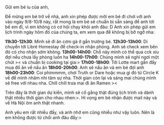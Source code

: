 Gửi em bé iu của anh,

Để mừng em bé trở về nhà, anh xin phép được mời em bé đi chơi với anh vào ngày 9/8-10/8 này, rất mong là em bé sẽ chuẩn bị sẵn sàng để anh tới bế em đi, vì em không có cơ hội chạy khỏi anh đâu: D
Anh xin phép gửi em lịch trình ngày hôm đó của chúng ta, em xem qua để không bị bỡ ngỡ nha:

**11h30-12h30**: Mình sẽ đi ăn cơm gà ở gần trường bé.
**12h30-13h00**: Di chuyển tới Libré Homestay để check-in nhận phòng. Anh sẽ check xem bên đó có cho nhận sớm không.
**13h00-14h00**: Chỗ này mình có thể qua cck xíu đợi nếu chưa lấy phòng luôn ha
**14h00-17h00**: Chúng mình sẽ nghỉ ngơi một chút >< và chuẩn bị cooking tại gia:>
**17h00-18h00**: Tới Lotte mart gần đấy mua đồ ăn về nấu ăn
**18h00-20h00**: Anh sẽ nấu ăn và em bé đợi anh
**18h00-23h00**: Coi phimmmm, chơi Truth or Dare hoặc mua gì đó từ Circle K về để mình nhâm nhi tâm sự nha.
Thời gian còn lại và sáng mai chúng mình sẽ free với nhau nha. Chill chill trưa mai đi ăn Ramen >< 

Trên đây là thời gian dự kiến, mình sẽ cố gắng thật đúng lịch trình và dành thật nhiều thời gian cho nhau nhen:>. Hi vọng em bé nhận được mail này và về Hà Nội ôm anh thật nhanh.

Anh yêu em rất nhiều đấy, và anh nhớ em cũng nhiều như vậy luôn. Nên là em không được từ chối anh đâu đấy:>